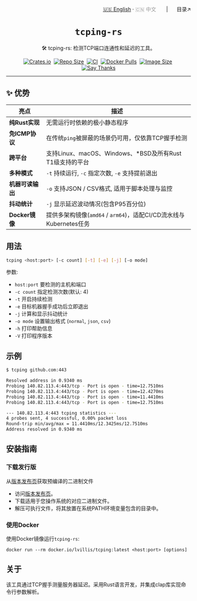 <!-- ─── Language Switch & ToC (top-right) ─────────────────────────── -->
<div align="right">

<a href="README.md">🇺🇸 English</a> ·
<span style="color:#999;">🇨🇳 中文</span> &nbsp;&nbsp;&nbsp;&nbsp;&nbsp;&nbsp;|&nbsp;&nbsp;&nbsp;&nbsp;&nbsp; 目录↗️

</div>

<h1 align="center"><code>tcping-rs</code></h1>

<p align=center>🛠️ tcping-rs: 检测TCP端口连通性和延迟的工具。</p>

<div align="center">

[![Crates.io](https://img.shields.io/crates/v/tcping.svg)](https://crates.io/crates/tcping)&nbsp;
[![Repo Size](https://img.shields.io/github/repo-size/lvillis/tcping-rs?color=328657)](https://github.com/lvillis/tcping-rs)&nbsp;
[![CI](https://github.com/lvillis/tcping-rs/actions/workflows/ci.yaml/badge.svg)](https://github.com/lvillis/tcping-rs/actions)&nbsp;
[![Docker Pulls](https://img.shields.io/docker/pulls/lvillis/tcping?style=flat-square)](https://hub.docker.com/r/lvillis/tcping)&nbsp;
[![Image Size](https://img.shields.io/docker/image-size/lvillis/tcping/latest?style=flat-square)](https://hub.docker.com/r/lvillis/tcping)&nbsp;
[![Say Thanks](https://img.shields.io/badge/Say%20Thanks-!-1EAEDB.svg)](mailto:lvillis@outlook.com?subject=Thanks%20for%20tcping-rs!)

</div>

---

## ✨ 优势

| 亮点               | 描述                                                                |
|--------------------|---------------------------------------------------------------------|
| **纯Rust实现**     | 无需运行时依赖的极小静态程序                                        |
| **免ICMP协议**     | 在传统`ping`被屏蔽的场景仍可用，仅依靠TCP握手检测                   |
| **跨平台**         | 支持Linux、macOS、Windows、*BSD及所有Rust T1级支持的平台            |
| **多种模式**       | `-t` 持续运行, `-c` 指定次数, `-e` 支持提前退出                     |
| **机器可读输出**   | `-o` 支持JSON / CSV格式, 适用于脚本处理与监控                       |
| **抖动统计**       | `-j` 显示延迟波动情况(包含P95百分位)                                |
| **Docker镜像**     | 提供多架构镜像(`amd64` / `arm64`)，适配CI/CD流水线与Kubernetes任务  |


## 用法

```bash
tcping <host:port> [-c count] [-t] [-e] [-j] [-o mode]
```

参数:

- `host:port` 要检测的主机和端口
- `-c count` 指定检测次数(默认: 4)
- `-t` 开启持续检测
- `-e` 目标机器握手成功后立即退出
- `-j` 计算和显示抖动统计
- `-o mode` 设置输出格式 (`normal`, `json`, `csv`)
- `-h` 打印帮助信息
- `-V` 打印程序版本

## 示例

```bash
$ tcping github.com:443

Resolved address in 0.9340 ms
Probing 140.82.113.4:443/tcp - Port is open - time=12.7510ms
Probing 140.82.113.4:443/tcp - Port is open - time=12.4270ms
Probing 140.82.113.4:443/tcp - Port is open - time=11.4410ms
Probing 140.82.113.4:443/tcp - Port is open - time=12.7510ms

--- 140.82.113.4:443 tcping statistics ---
4 probes sent, 4 successful, 0.00% packet loss
Round-trip min/avg/max = 11.4410ms/12.3425ms/12.7510ms
Address resolved in 0.9340 ms
```

## 安装指南

### 下载发行版

从[版本发布页](https://github.com/lvillis/tcping-rs/releases)获取预编译的二进制文件

* 访问[版本发布页](https://github.com/lvillis/tcping-rs/releases)。
* 下载适用于您操作系统的对应二进制文件。
* 解压可执行文件，将其放置在系统PATH环境变量包含的目录中。

### 使用Docker

使用Docker镜像运行`tcping-rs`:

```shell
docker run --rm docker.io/lvillis/tcping:latest <host:port> [options]

```

## 关于

该工具通过TCP握手测量服务器延迟。采用Rust语言开发，并集成clap库实现命令行参数解析。
